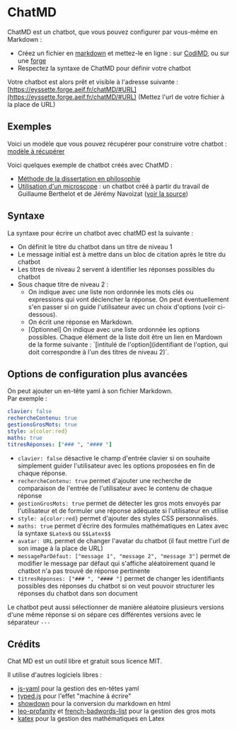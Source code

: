 # ChatMD

ChatMD est un chatbot, que vous pouvez configurer par vous-même en Markdown :

- Créez un fichier en [markdown]((https://www.markdowntutorial.com/fr/)) et mettez-le en ligne : sur [CodiMD](https://codimd.apps.education.fr/), ou sur une [forge](https://forge.aeif.fr/)
- Respectez la syntaxe de ChatMD pour définir votre chatbot
 
Votre chatbot est alors prêt et visible à l'adresse suivante : [https://eyssette.forge.aeif.fr/chatMD/#URL](https://eyssette.forge.aeif.fr/chatMD/#URL) (Mettez l'url de votre fichier à la place de URL)


## Exemples

Voici un modèle que vous pouvez récupérer pour construire votre chatbot : [modèle à récupérer](https://codimd.apps.education.fr/mBGbHStJSVOSrlGfGb981A?both)

Voici quelques exemple de chatbot créés avec ChatMD :

- [Méthode de la dissertation en philosophie](https://eyssette.forge.aeif.fr/chatMD/#https://eyssette.forge.aeif.fr/chatbot/dissertation-philosophie.md)
- [Utilisation d'un microscope](https://eyssette.forge.aeif.fr/chatMD/#https://codimd.apps.education.fr/xGNHIJSeTVCk6FHas-_71g) : un chatbot créé à partir du travail de Guillaume Berthelot et de Jérémy Navoizat ([voir la source](https://codimd.apps.education.fr/xGNHIJSeTVCk6FHas-_71g))


## Syntaxe

La syntaxe pour écrire un chatbot avec chatMD est la suivante :

- On définit le titre du chatbot dans un titre de niveau 1
- Le message initial est à mettre dans un bloc de citation après le titre du chatbot
- Les titres de niveau 2 servent à identifier les réponses possibles du chatbot
- Sous chaque titre de niveau 2 : 
	- On indique avec une liste non ordonnée les mots clés ou expressions qui vont déclencher la réponse. On peut éventuellement s'en passer si on guide l'utilisateur avec un choix d'options (voir ci-dessous).
	- On écrit une réponse en Markdown.
	- [Optionnel] On indique avec une liste ordonnée les options possibles. Chaque élément de la liste doit être un lien en Mardown de la forme suivante : \`[intitulé de l'option](identifiant de l'option, qui doit correspondre à l'un des titres de niveau 2)\`.

## Options de configuration plus avancées

On peut ajouter un en-tête yaml à son fichier Markdown.  
Par exemple :

```yaml
clavier: false
rechercheContenu: true
gestionsGrosMots: true
style: a{color:red}
maths: true
titresRéponses: ["### ", "#### "]
```

- `clavier: false` désactive le champ d'entrée clavier si on souhaite simplement guider l'utilisateur avec les options proposées en fin de chaque réponse.
- `rechercheContenu: true` permet d'ajouter une recherche de comparaison de l'entrée de l'utilisateur avec le contenu de chaque réponse
- `gestionGrosMots: true` permet de détecter les gros mots envoyés par l'utilisateur et de formuler une réponse adéquate si l'utilisateur en utilise
- `style: a{color:red}` permet d'ajouter des styles CSS personnalisés.
- `maths: true` permet d'écrire des formules mathématiques en Latex avec la syntaxe `$Latex$` ou `$$Latex$$`
- `avatar: URL` permet de changer l'avatar du chatbot (il faut mettre l'url de son image à la place de URL)
- `messageParDéfaut: ["message 1", "message 2", "message 3"]` permet de modifier le message par défaut qui s'affiche aléatoirement quand le chatbot n'a pas trouvé de réponse pertinente
- `titresRéponses: ["### ", "#### "]` permet de changer les identifiants possibles des réponses du chatbot si on veut pouvoir structurer les réponses du chatbot dans son document

Le chatbot peut aussi sélectionner de manière aléatoire plusieurs versions d'une même réponse si on sépare ces différentes versions avec le séparateur `---`


## Crédits

Chat MD est un outil libre et gratuit sous licence MIT.

Il utilise d'autres logiciels libres :
- [js-yaml](https://github.com/nodeca/js-yaml) pour la gestion des en-têtes yaml
- [typed.js](https://github.com/mattboldt/typed.js) pour l'effet "machine à écrire"
- [showdown](https://github.com/showdownjs/showdown) pour la conversion du markdown en html
- [leo-profanity](https://github.com/jojoee/leo-profanity) et [french-badwords-list](https://github.com/darwiin/french-badwords-list/) pour la gestion des gros mots
- [katex](https://katex.org/) pour la gestion des mathématiques en Latex